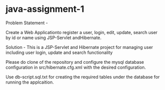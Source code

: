 # java-assignment-1

Problem Statement - 

Create a Web Applicationto register a user, login, edit, update, search user by id or name using JSP-Servlet andHibernate.

Solution - 
This is a JSP-Servlet and Hibernate project for managing user including user login, update and search functionality

Please do clone of the repository and configure the mysql database configuration in src/hibernate.cfg.xml with the desired configuration.

Use db-script.sql.txt for creating the required tables under the database for running the applcaition. 
